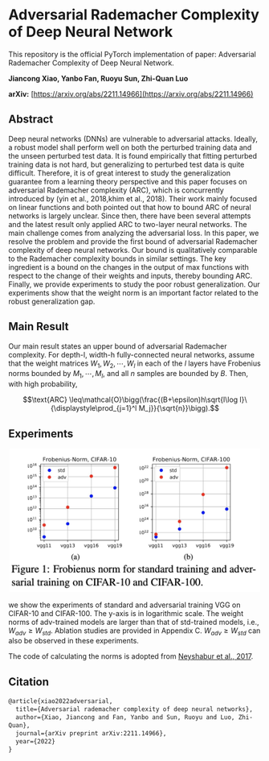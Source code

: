 # Adversarial Rademacher Complexity of Deep Neural Network

This repository is the official PyTorch implementation of paper: Adversarial Rademacher Complexity of Deep Neural Network.

**Jiancong Xiao, Yanbo Fan, Ruoyu Sun, Zhi-Quan Luo**

**arXiv:** [https://arxiv.org/abs/2211.14966](https://arxiv.org/abs/2211.14966) 

## Abstract

Deep neural networks (DNNs) are vulnerable to adversarial attacks. Ideally, a robust model shall perform well on both the perturbed training data and the unseen perturbed test data. It is found empirically that fitting perturbed training data is not hard, but generalizing to perturbed test data is quite difficult. Therefore, it is of great interest to study the generalization guarantee from a learning theory perspective and this paper focuses on adversarial Rademacher complexity (ARC), which is concurrently introduced by (yin et al., 2018,khim et al., 2018). Their work mainly focused on linear functions and both pointed out that how to bound ARC of neural networks is largely unclear. Since then, there have been several attempts and the latest result only applied ARC to two-layer neural networks. The main challenge comes from analyzing the adversarial loss. In this paper, we resolve the problem and provide the first bound of adversarial Rademacher complexity of deep neural networks. Our bound is qualitatively comparable to the Rademacher complexity bounds in similar settings. The key ingredient is a bound on the changes in the output of max functions with respect to the change of their weights and inputs, thereby bounding ARC. Finally, we provide experiments to study the poor robust generalization. Our experiments show that the weight norm is an important factor related to the robust generalization gap.


## Main Result
Our main result states an upper bound of adversarial Rademacher complexity. For depth-l, width-h fully-connected neural networks, assume that the weight matrices $W_1,W_2,\cdots,W_l$ in each of the $l$ layers have Frobenius norms bounded by $M_1,\cdots,M_l$, and all $n$ samples are bounded by $B$. Then, with high probability, 

$$\text{ARC}
\leq\mathcal{O}\bigg(\frac{(B+\epsilon)h\sqrt{l\log l}\ {\displaystyle\prod_{j=1}^l M_j}}{\sqrt{n}}\bigg).$$


## Experiments
<div align=center><img src="./image/norm.jpg" width="500"/></div>

we show the experiments of standard and adversarial training VGG on CIFAR-10 and CIFAR-100. The y-axis is in logarithmic scale. The weight norms of adv-trained models are larger than that of std-trained models, i.e., $W_{adv}\geq W_{std}$. Ablation studies are provided in Appendix C. $W_{adv}\geq W_{std}$ can also be observed in these experiments.

The code of calculating the norms is adopted from [Neyshabur et al., 2017](https://github.com/bneyshabur/generalization-bounds).
## Citation
```
@article{xiao2022adversarial,
  title={Adversarial rademacher complexity of deep neural networks},
  author={Xiao, Jiancong and Fan, Yanbo and Sun, Ruoyu and Luo, Zhi-Quan},
  journal={arXiv preprint arXiv:2211.14966},
  year={2022}
}
```
